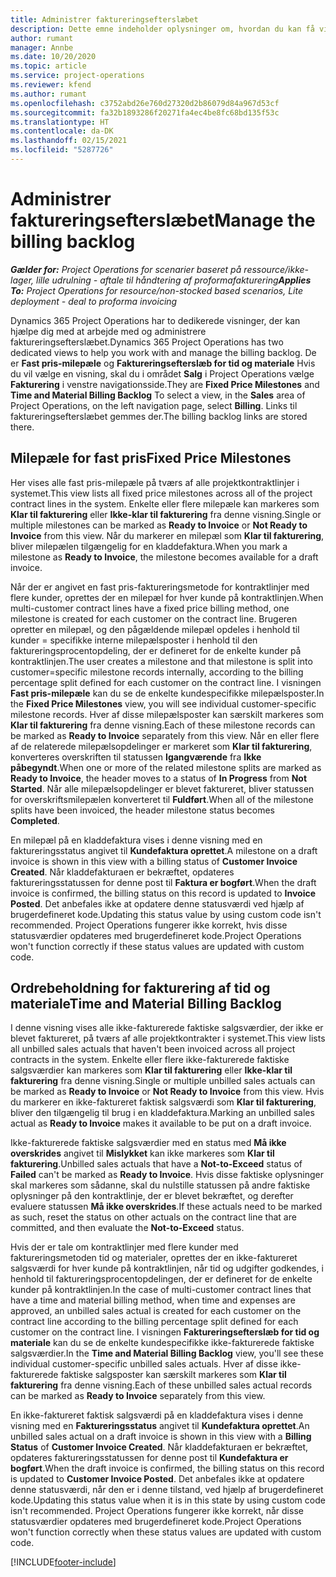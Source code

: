```yaml
---
title: Administrer faktureringsefterslæbet
description: Dette emne indeholder oplysninger om, hvordan du kan få vist og arbejde med faktureringsefterslæbet i Project Operations.
author: rumant
manager: Annbe
ms.date: 10/20/2020
ms.topic: article
ms.service: project-operations
ms.reviewer: kfend
ms.author: rumant
ms.openlocfilehash: c3752abd26e760d27320d2b86079d84a967d53cf
ms.sourcegitcommit: fa32b1893286f20271fa4ec4be8fc68bd135f53c
ms.translationtype: HT
ms.contentlocale: da-DK
ms.lasthandoff: 02/15/2021
ms.locfileid: "5287726"
---
```

# <a name="manage-the-billing-backlog"></a><span data-ttu-id="945b4-103">Administrer faktureringsefterslæbet</span><span class="sxs-lookup"><span data-stu-id="945b4-103">Manage the billing backlog</span></span>

<span data-ttu-id="945b4-104">_**Gælder for:** Project Operations for scenarier baseret på ressource/ikke-lager, lille udrulning - aftale til håndtering af proformafakturering_</span><span class="sxs-lookup"><span data-stu-id="945b4-104">_**Applies To:** Project Operations for resource/non-stocked based scenarios, Lite deployment - deal to proforma invoicing_</span></span>

<span data-ttu-id="945b4-105">Dynamics 365 Project Operations har to dedikerede visninger, der kan hjælpe dig med at arbejde med og administrere faktureringsefterslæbet.</span><span class="sxs-lookup"><span data-stu-id="945b4-105">Dynamics 365 Project Operations has two dedicated views to help you work with and manage the billing backlog.</span></span> <span data-ttu-id="945b4-106">De er **Fast pris-milepæle** og **Faktureringsefterslæb for tid og materiale** Hvis du vil vælge en visning, skal du i området **Salg** i Project Operations vælge **Fakturering** i venstre navigationsside.</span><span class="sxs-lookup"><span data-stu-id="945b4-106">They are **Fixed Price Milestones** and **Time and Material Billing Backlog** To select a view, in the **Sales** area of Project Operations, on the left navigation page, select **Billing**.</span></span> <span data-ttu-id="945b4-107">Links til faktureringsefterslæbet gemmes der.</span><span class="sxs-lookup"><span data-stu-id="945b4-107">The billing backlog links are stored there.</span></span>

## <a name="fixed-price-milestones"></a><span data-ttu-id="945b4-108">Milepæle for fast pris</span><span class="sxs-lookup"><span data-stu-id="945b4-108">Fixed Price Milestones</span></span>

<span data-ttu-id="945b4-109">Her vises alle fast pris-milepæle på tværs af alle projektkontraktlinjer i systemet.</span><span class="sxs-lookup"><span data-stu-id="945b4-109">This view lists all fixed price milestones across all of the project contract lines in the system.</span></span> <span data-ttu-id="945b4-110">Enkelte eller flere milepæle kan markeres som **Klar til fakturering** eller **Ikke-klar til fakturering** fra denne visning.</span><span class="sxs-lookup"><span data-stu-id="945b4-110">Single or multiple milestones can be marked as **Ready to Invoice** or **Not Ready to Invoice** from this view.</span></span> <span data-ttu-id="945b4-111">Når du markerer en milepæl som **Klar til fakturering**, bliver milepælen tilgængelig for en kladdefaktura.</span><span class="sxs-lookup"><span data-stu-id="945b4-111">When you mark a milestone as **Ready to Invoice**, the milestone becomes available for a draft invoice.</span></span>

<span data-ttu-id="945b4-112">Når der er angivet en fast pris-faktureringsmetode for kontraktlinjer med flere kunder, oprettes der en milepæl for hver kunde på kontraktlinjen.</span><span class="sxs-lookup"><span data-stu-id="945b4-112">When multi-customer contract lines have a fixed price billing method, one milestone is created for each customer on the contract line.</span></span> <span data-ttu-id="945b4-113">Brugeren opretter en milepæl, og den pågældende milepæl opdeles i henhold til kunder = specifikke interne milepælsposter i henhold til den faktureringsprocentopdeling, der er defineret for de enkelte kunder på kontraktlinjen.</span><span class="sxs-lookup"><span data-stu-id="945b4-113">The user creates a milestone and that milestone is split into customer=specific milestone records internally, according to the billing percentage split defined for each customer on the contract line.</span></span> <span data-ttu-id="945b4-114">I visningen **Fast pris-milepæle** kan du se de enkelte kundespecifikke milepælsposter.</span><span class="sxs-lookup"><span data-stu-id="945b4-114">In the **Fixed Price Milestones** view, you will see individual customer-specific milestone records.</span></span> <span data-ttu-id="945b4-115">Hver af disse milepælsposter kan særskilt markeres som **Klar til fakturering** fra denne visning.</span><span class="sxs-lookup"><span data-stu-id="945b4-115">Each of these milestone records can be marked as **Ready to Invoice** separately from this view.</span></span> <span data-ttu-id="945b4-116">Når en eller flere af de relaterede milepælsopdelinger er markeret som **Klar til fakturering**, konverteres overskriften til statussen **Igangværende** fra **Ikke påbegyndt**.</span><span class="sxs-lookup"><span data-stu-id="945b4-116">When one or more of the related milestone splits are marked as **Ready to Invoice**, the header moves to a status of **In Progress** from **Not Started**.</span></span> <span data-ttu-id="945b4-117">Når alle milepælsopdelinger er blevet faktureret, bliver statussen for overskriftsmilepælen konverteret til **Fuldført**.</span><span class="sxs-lookup"><span data-stu-id="945b4-117">When all of the milestone splits have been invoiced, the header milestone status becomes **Completed**.</span></span>

<span data-ttu-id="945b4-118">En milepæl på en kladdefaktura vises i denne visning med en faktureringsstatus angivet til **Kundefaktura oprettet**.</span><span class="sxs-lookup"><span data-stu-id="945b4-118">A milestone on a draft invoice is shown in this view with a billing status of **Customer Invoice Created**.</span></span> <span data-ttu-id="945b4-119">Når kladdefakturaen er bekræftet, opdateres faktureringsstatussen for denne post til **Faktura er bogført**.</span><span class="sxs-lookup"><span data-stu-id="945b4-119">When the draft invoice is confirmed, the billing status on this record is updated to **Invoice Posted**.</span></span> <span data-ttu-id="945b4-120">Det anbefales ikke at opdatere denne statusværdi ved hjælp af brugerdefineret kode.</span><span class="sxs-lookup"><span data-stu-id="945b4-120">Updating this status value by using custom code isn't recommended.</span></span> <span data-ttu-id="945b4-121">Project Operations fungerer ikke korrekt, hvis disse statusværdier opdateres med brugerdefineret kode.</span><span class="sxs-lookup"><span data-stu-id="945b4-121">Project Operations won't function correctly if these status values are updated with custom code.</span></span>

## <a name="time-and-material-billing-backlog"></a><span data-ttu-id="945b4-122">Ordrebeholdning for fakturering af tid og materiale</span><span class="sxs-lookup"><span data-stu-id="945b4-122">Time and Material Billing Backlog</span></span>

<span data-ttu-id="945b4-123">I denne visning vises alle ikke-fakturerede faktiske salgsværdier, der ikke er blevet faktureret, på tværs af alle projektkontrakter i systemet.</span><span class="sxs-lookup"><span data-stu-id="945b4-123">This view lists all unbilled sales actuals that haven't been invoiced across all project contracts in the system.</span></span> <span data-ttu-id="945b4-124">Enkelte eller flere ikke-fakturerede faktiske salgsværdier kan markeres som **Klar til fakturering** eller **Ikke-klar til fakturering** fra denne visning.</span><span class="sxs-lookup"><span data-stu-id="945b4-124">Single or multiple unbilled sales actuals can be marked as **Ready to Invoice** or **Not Ready to Invoice** from this view.</span></span> <span data-ttu-id="945b4-125">Hvis du markerer en ikke-faktureret faktisk salgsværdi som **Klar til fakturering**, bliver den tilgængelig til brug i en kladdefaktura.</span><span class="sxs-lookup"><span data-stu-id="945b4-125">Marking an unbilled sales actual as **Ready to Invoice** makes it available to be put on a draft invoice.</span></span>

<span data-ttu-id="945b4-126">Ikke-fakturerede faktiske salgsværdier med en status med **Må ikke overskrides** angivet til **Mislykket** kan ikke markeres som **Klar til fakturering**.</span><span class="sxs-lookup"><span data-stu-id="945b4-126">Unbilled sales actuals that have a **Not-to-Exceed** status of **Failed** can't be marked as **Ready to Invoice**.</span></span> <span data-ttu-id="945b4-127">Hvis disse faktiske oplysninger skal markeres som sådanne, skal du nulstille statussen på andre faktiske oplysninger på den kontraktlinje, der er blevet bekræftet, og derefter evaluere statussen **Må ikke overskrides**.</span><span class="sxs-lookup"><span data-stu-id="945b4-127">If these actuals need to be marked as such, reset the status on other actuals on the contract line that are committed, and then evaluate the **Not-to-Exceed** status.</span></span>

<span data-ttu-id="945b4-128">Hvis der er tale om kontraktlinjer med flere kunder med faktureringsmetoden tid og materialer, oprettes der en ikke-faktureret salgsværdi for hver kunde på kontraktlinjen, når tid og udgifter godkendes, i henhold til faktureringsprocentopdelingen, der er defineret for de enkelte kunder på kontraktlinjen.</span><span class="sxs-lookup"><span data-stu-id="945b4-128">In the case of multi-customer contract lines that have a time and material billing method, when time and expenses are approved, an unbilled sales actual is created for each customer on the contract line according to the billing percentage split defined for each customer on the contract line.</span></span> <span data-ttu-id="945b4-129">I visningen **Faktureringsefterslæb for tid og materiale** kan du se de enkelte kundespecifikke ikke-fakturerede faktiske salgsværdier.</span><span class="sxs-lookup"><span data-stu-id="945b4-129">In the **Time and Material Billing Backlog** view, you'll see these individual customer-specific unbilled sales actuals.</span></span> <span data-ttu-id="945b4-130">Hver af disse ikke-fakturerede faktiske salgsposter kan særskilt markeres som **Klar til fakturering** fra denne visning.</span><span class="sxs-lookup"><span data-stu-id="945b4-130">Each of these unbilled sales actual records can be marked as **Ready to Invoice** separately from this view.</span></span>

<span data-ttu-id="945b4-131">En ikke-faktureret faktisk salgsværdi på en kladdefaktura vises i denne visning med en **Faktureringsstatus** angivet til **Kundefaktura oprettet**.</span><span class="sxs-lookup"><span data-stu-id="945b4-131">An unbilled sales actual on a draft invoice is shown in this view with a **Billing Status** of **Customer Invoice Created**.</span></span> <span data-ttu-id="945b4-132">Når kladdefakturaen er bekræftet, opdateres faktureringsstatussen for denne post til **Kundefaktura er bogført**.</span><span class="sxs-lookup"><span data-stu-id="945b4-132">When the draft invoice is confirmed, the billing status on this record is updated to **Customer Invoice Posted**.</span></span> <span data-ttu-id="945b4-133">Det anbefales ikke at opdatere denne statusværdi, når den er i denne tilstand, ved hjælp af brugerdefineret kode.</span><span class="sxs-lookup"><span data-stu-id="945b4-133">Updating this status value when it is in this state by using custom code isn't recommended.</span></span> <span data-ttu-id="945b4-134">Project Operations fungerer ikke korrekt, når disse statusværdier opdateres med brugerdefineret kode.</span><span class="sxs-lookup"><span data-stu-id="945b4-134">Project Operations won't function correctly when these status values are updated with custom code.</span></span>


[!INCLUDE[footer-include](../includes/footer-banner.md)]